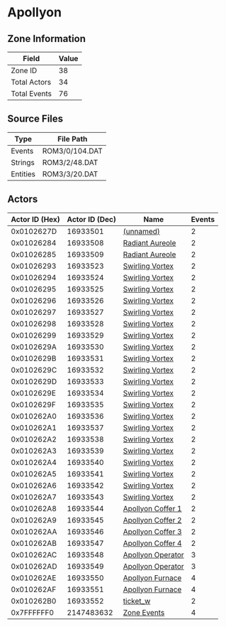 # Apollyon

## Zone Information

| Field        |   Value |
|--------------|---------|
| Zone ID      |      38 |
| Total Actors |      34 |
| Total Events |      76 |

## Source Files

| Type     | File Path      |
|----------|----------------|
| Events   | ROM3/0/104.DAT |
| Strings  | ROM3/2/48.DAT  |
| Entities | ROM3/3/20.DAT  |

## Actors

| Actor ID (Hex)   |   Actor ID (Dec) | Name                                                           |   Events |
|------------------|------------------|----------------------------------------------------------------|----------|
| 0x0102627D       |         16933501 | [(unnamed)](./16933501.md)                                     |        2 |
| 0x01026284       |         16933508 | [Radiant Aureole](./16933508%20-%20Radiant%20Aureole.md)       |        2 |
| 0x01026285       |         16933509 | [Radiant Aureole](./16933509%20-%20Radiant%20Aureole.md)       |        2 |
| 0x01026293       |         16933523 | [Swirling Vortex](./16933523%20-%20Swirling%20Vortex.md)       |        2 |
| 0x01026294       |         16933524 | [Swirling Vortex](./16933524%20-%20Swirling%20Vortex.md)       |        2 |
| 0x01026295       |         16933525 | [Swirling Vortex](./16933525%20-%20Swirling%20Vortex.md)       |        2 |
| 0x01026296       |         16933526 | [Swirling Vortex](./16933526%20-%20Swirling%20Vortex.md)       |        2 |
| 0x01026297       |         16933527 | [Swirling Vortex](./16933527%20-%20Swirling%20Vortex.md)       |        2 |
| 0x01026298       |         16933528 | [Swirling Vortex](./16933528%20-%20Swirling%20Vortex.md)       |        2 |
| 0x01026299       |         16933529 | [Swirling Vortex](./16933529%20-%20Swirling%20Vortex.md)       |        2 |
| 0x0102629A       |         16933530 | [Swirling Vortex](./16933530%20-%20Swirling%20Vortex.md)       |        2 |
| 0x0102629B       |         16933531 | [Swirling Vortex](./16933531%20-%20Swirling%20Vortex.md)       |        2 |
| 0x0102629C       |         16933532 | [Swirling Vortex](./16933532%20-%20Swirling%20Vortex.md)       |        2 |
| 0x0102629D       |         16933533 | [Swirling Vortex](./16933533%20-%20Swirling%20Vortex.md)       |        2 |
| 0x0102629E       |         16933534 | [Swirling Vortex](./16933534%20-%20Swirling%20Vortex.md)       |        2 |
| 0x0102629F       |         16933535 | [Swirling Vortex](./16933535%20-%20Swirling%20Vortex.md)       |        2 |
| 0x010262A0       |         16933536 | [Swirling Vortex](./16933536%20-%20Swirling%20Vortex.md)       |        2 |
| 0x010262A1       |         16933537 | [Swirling Vortex](./16933537%20-%20Swirling%20Vortex.md)       |        2 |
| 0x010262A2       |         16933538 | [Swirling Vortex](./16933538%20-%20Swirling%20Vortex.md)       |        2 |
| 0x010262A3       |         16933539 | [Swirling Vortex](./16933539%20-%20Swirling%20Vortex.md)       |        2 |
| 0x010262A4       |         16933540 | [Swirling Vortex](./16933540%20-%20Swirling%20Vortex.md)       |        2 |
| 0x010262A5       |         16933541 | [Swirling Vortex](./16933541%20-%20Swirling%20Vortex.md)       |        2 |
| 0x010262A6       |         16933542 | [Swirling Vortex](./16933542%20-%20Swirling%20Vortex.md)       |        2 |
| 0x010262A7       |         16933543 | [Swirling Vortex](./16933543%20-%20Swirling%20Vortex.md)       |        2 |
| 0x010262A8       |         16933544 | [Apollyon Coffer 1](./16933544%20-%20Apollyon%20Coffer%201.md) |        2 |
| 0x010262A9       |         16933545 | [Apollyon Coffer 2](./16933545%20-%20Apollyon%20Coffer%202.md) |        2 |
| 0x010262AA       |         16933546 | [Apollyon Coffer 3](./16933546%20-%20Apollyon%20Coffer%203.md) |        2 |
| 0x010262AB       |         16933547 | [Apollyon Coffer 4](./16933547%20-%20Apollyon%20Coffer%204.md) |        2 |
| 0x010262AC       |         16933548 | [Apollyon Operator](./16933548%20-%20Apollyon%20Operator.md)   |        3 |
| 0x010262AD       |         16933549 | [Apollyon Operator](./16933549%20-%20Apollyon%20Operator.md)   |        3 |
| 0x010262AE       |         16933550 | [Apollyon Furnace](./16933550%20-%20Apollyon%20Furnace.md)     |        4 |
| 0x010262AF       |         16933551 | [Apollyon Furnace](./16933551%20-%20Apollyon%20Furnace.md)     |        4 |
| 0x010262B0       |         16933552 | [ticket_w](./16933552%20-%20ticket_w.md)                       |        2 |
| 0x7FFFFFF0       |       2147483632 | [Zone Events](./Zone%20Events.md)                              |        4 |